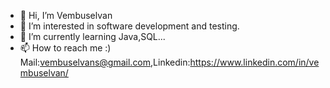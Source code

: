 - 👋 Hi, I’m Vembuselvan
- 👀 I’m interested in software development and testing.
- 🌱 I’m currently learning Java,SQL...
- 📫 How to reach me :) Mail:vembuselvans@gmail.com,Linkedin:https://www.linkedin.com/in/vembuselvan/

